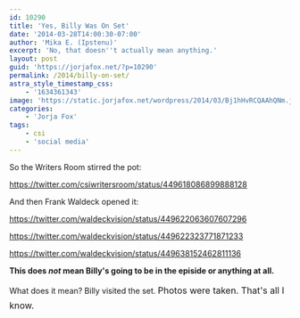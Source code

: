 ```yaml
---
id: 10290
title: 'Yes, Billy Was On Set'
date: '2014-03-28T14:00:30-07:00'
author: 'Mika E. (Ipstenu)'
excerpt: 'No, that doesn''t actually mean anything.'
layout: post
guid: 'https://jorjafox.net/?p=10290'
permalink: /2014/billy-on-set/
astra_style_timestamp_css:
    - '1634361343'
image: 'https://static.jorjafox.net/wordpress/2014/03/Bj1hHvRCQAAhQNm.jpg'
categories:
    - 'Jorja Fox'
tags:
    - csi
    - 'social media'
---
```


So the Writers Room stirred the pot:

https://twitter.com/csiwritersroom/status/449618086899888128

And then Frank Waldeck opened it:

https://twitter.com/waldeckvision/status/449622063607607296

https://twitter.com/waldeckvision/status/449622323771871233

https://twitter.com/waldeckvision/status/449638152462811136

<strong>This does <em>not</em> mean Billy's going to be in the episide or anything at all.</strong>

What does it mean? Billy visited the set. <span style="line-height: 1.7; font-size: 1rem;">Photos were taken. That's all I know.</span>